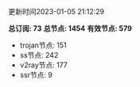 更新时间2023-01-05 21:12:29

**总订阅: 73**
**总节点: 1454**
**有效节点: 579**
- trojan节点: 151
- ss节点: 242
- v2ray节点: 177
- ssr节点: 9
